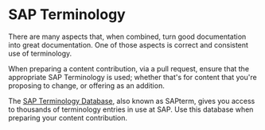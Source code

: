 # SAP Terminology

There are many aspects that, when combined, turn good documentation into great documentation. One of those aspects is correct and consistent use of terminology.

When preparing a content contribution, via a pull request, ensure that the appropriate SAP Terminology is used; whether that's for content that you're proposing to change, or offering as an addition.

The [SAP Terminology Database][sap-term], also known as SAPterm, gives you access to thousands of terminology entries in use at SAP. Use this database when preparing your content contribution.


[sap-term]: http://www.sapterm.com/
